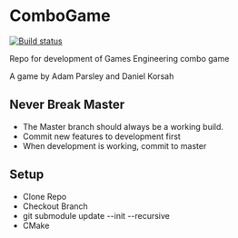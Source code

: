 # ComboGame
[![Build status](https://ci.appveyor.com/api/projects/status/uoinrwwxiqj7haom?svg=true)](https://ci.appveyor.com/project/ADM20/combogame)

Repo for development of Games Engineering combo game

A game by Adam Parsley and Daniel Korsah

## Never Break Master ##
 - The Master branch should always be a working build.
 - Commit new features to development first
 - When development is working, commit to master
 
 ## Setup
 
  - Clone Repo
  - Checkout Branch
  - git submodule update --init --recursive
  - CMake
